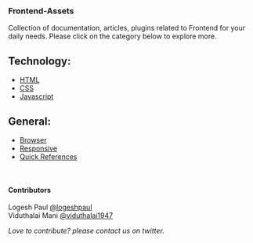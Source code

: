 <h3>Frontend-Assets</h3>
Collection of documentation, articles, plugins related to Frontend for your daily needs.
Please click on the category below to explore more.

## Technology:

* [HTML](https://github.com/logeshpaul/Frontend-Assets/wiki/HTML)
* [CSS](https://github.com/logeshpaul/Frontend-Assets/wiki/CSS)
* [Javascript](https://github.com/logeshpaul/Frontend-Assets/wiki/Javascript)


## General:

* [Browser](https://github.com/logeshpaul/Frontend-Assets/wiki/Browser)
* [Responsive](https://github.com/logeshpaul/Frontend-Assets/wiki/Responsive)
* [Quick References](https://github.com/logeshpaul/Frontend-Assets/wiki/Quick-References)


<br/>
<div>
<h4>Contributors</h4>
<p>Logesh Paul <a href="http:/www.twitter.com/logeshpaul">@logeshpaul</a><br/>
Viduthalai Mani <a href="http:/www.twitter.com/viduthalai1947">@viduthalai1947</a></p>

<i>Love to contribute? please contact us on twitter.</i>
</div>
